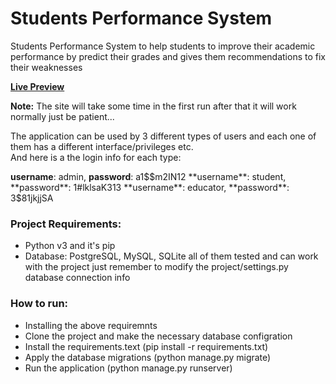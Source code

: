# Students Performance System
Students Performance System to help students to improve their academic performance by predict their grades and gives them recommendations to fix their weaknesses

**[Live Preview](https://std-performance.herokuapp.com/dashboard/login/)**

**Note:** The site will take some time in the first run after that it will work normally just be patient...

The application can be used by 3 different types of users and each one of them has a different interface/privileges etc.  
And here is a the login info for each type:

**username**: admin,    **password**: a1$$m2IN12  
**username**: student,  **password**: 1#lklsaK313  
**username**: educator, **password**: 3$81jkjjSA  




### Project Requirements:
* Python v3 and it's pip
* Database: PostgreSQL, MySQL, SQLite all of them tested and can work with the project just remember to modify the project/settings.py database connection info

### How to run:
* Installing the above requiremnts
* Clone the project and make the necessary database configration
* Install the requirements.text (pip install -r requirements.txt)
* Apply the database migrations (python manage.py migrate)
* Run the application (python manage.py runserver)
